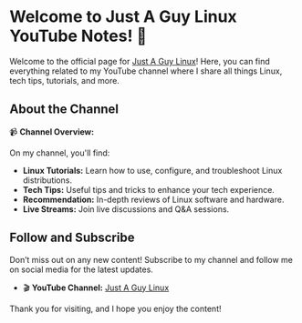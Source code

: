 # Welcome to Just A Guy Linux YouTube Notes! 🎉

Welcome to the official page for [Just A Guy Linux](https://youtube.com/justaguylinux)! Here, you can find everything related to my YouTube channel where I share all things Linux, tech tips, tutorials, and more.

## About the Channel

📹 **Channel Overview:**

On my channel, you'll find:
- **Linux Tutorials:** Learn how to use, configure, and troubleshoot Linux distributions.
- **Tech Tips:** Useful tips and tricks to enhance your tech experience.
- **Recommendation:** In-depth reviews of Linux software and hardware.
- **Live Streams:** Join live discussions and Q&A sessions.

## Follow and Subscribe

Don’t miss out on any new content! Subscribe to my channel and follow me on social media for the latest updates.

- 🎬 **YouTube Channel:** [Just A Guy Linux](https://youtube.com/justaguylinux)

Thank you for visiting, and I hope you enjoy the content!

